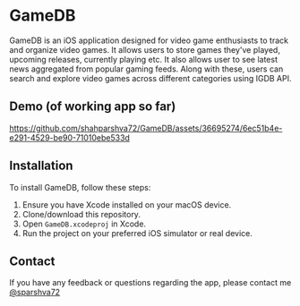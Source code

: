 # GameDB
GameDB is an iOS application designed for video game enthusiasts to track and organize video games. It allows users to store games they've played, upcoming releases, currently playing etc. It also allows user to see latest news aggregated from popular gaming feeds. Along with these, users can search and explore video games across different categories using IGDB API. 

## Demo (of working app so far)

https://github.com/shahparshva72/GameDB/assets/36695274/6ec51b4e-e291-4529-be90-71010ebe533d


## Installation
To install GameDB, follow these steps:
1. Ensure you have Xcode installed on your macOS device.
2. Clone/download this repository.
3. Open `GameDB.xcodeproj` in Xcode.
4. Run the project on your preferred iOS simulator or real device.

## Contact

If you have any feedback or questions regarding the app, please contact me [@sparshva72](https://www.twitter.com/sparshva72)